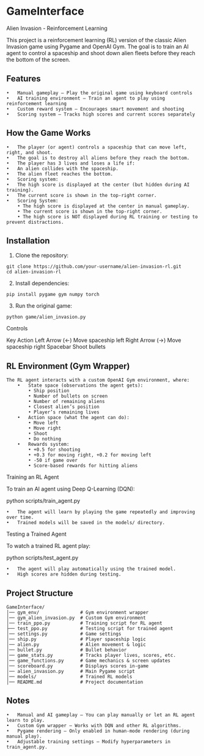 # GameInterface

Alien Invasion - Reinforcement Learning

This project is a reinforcement learning (RL) version of the classic Alien Invasion game using Pygame and OpenAI Gym. The goal is to train an AI agent to control a spaceship and shoot down alien fleets before they reach the bottom of the screen.

## Features
	•	Manual gameplay – Play the original game using keyboard controls
	•	AI training environment – Train an agent to play using reinforcement learning
	•	Custom reward system – Encourages smart movement and shooting
	•	Scoring system – Tracks high scores and current scores separately

## How the Game Works
	•	The player (or agent) controls a spaceship that can move left, right, and shoot.
	•	The goal is to destroy all aliens before they reach the bottom.
	•	The player has 3 lives and loses a life if:
	•	An alien collides with the spaceship.
	•	The alien fleet reaches the bottom.
	•	Scoring system:
	•	The high score is displayed at the center (but hidden during AI training).
	•	The current score is shown in the top-right corner.
 	•	Scoring System:
		• The high score is displayed at the center in manual gameplay.
		• The current score is shown in the top-right corner.
		• The high score is NOT displayed during RL training or testing to prevent distractions.

## Installation
  1.	Clone the repository:

    git clone https://github.com/your-username/alien-invasion-rl.git
    cd alien-invasion-rl


  2.	Install dependencies:

    pip install pygame gym numpy torch


  3.	Run the original game:

    python game/alien_invasion.py



Controls

Key	Action
Left Arrow (←)	Move spaceship left
Right Arrow (→)	Move spaceship right
Spacebar	Shoot bullets

## RL Environment (Gym Wrapper)

    The RL agent interacts with a custom OpenAI Gym environment, where:
    	•	State space (observations the agent gets):
	    	• Ship position
	    	• Number of bullets on screen
	    	• Number of remaining aliens
	    	• Closest alien’s position
	    	• Player’s remaining lives
    	•	Action space (what the agent can do):
	    	• Move left
	    	• Move right
	    	• Shoot
	    	• Do nothing
    	•	Rewards system:
	    	• +0.5 for shooting
	    	• +0.3 for moving right, +0.2 for moving left
	    	• -50 if game over
	    	• Score-based rewards for hitting aliens

Training an RL Agent

To train an AI agent using Deep Q-Learning (DQN):

python scripts/train_agent.py

	•	The agent will learn by playing the game repeatedly and improving over time.
	•	Trained models will be saved in the models/ directory.

Testing a Trained Agent

To watch a trained RL agent play:

python scripts/test_agent.py

	•	The agent will play automatically using the trained model.
	•	High scores are hidden during testing.

## Project Structure

	GameInterface/
	│── gym_env/               # Gym environment wrapper  
	│── gym_alien_invasion.py  # Custom Gym environment                
	│── train_ppo.py           # Training script for RL agent  
	├── test_ppo.py            # Testing script for trained agent                
	│── settings.py            # Game settings  
	│── ship.py                # Player spaceship logic  
	│── alien.py               # Alien movement & logic  
	│── bullet.py              # Bullet behavior  
	│── game_stats.py          # Tracks player lives, scores, etc.  
	│── game_functions.py      # Game mechanics & screen updates  
	│── scoreboard.py          # Displays scores in-game  
	│── alien_invasion.py      # Main Pygame script  
	│── models/                # Trained RL models  
	│── README.md              # Project documentation  

## Notes
	•	Manual and AI gameplay – You can play manually or let an RL agent learn to play.
	•	Custom Gym wrapper – Works with DQN and other RL algorithms.
	•	Pygame rendering – Only enabled in human-mode rendering (during manual play).
	•	Adjustable training settings – Modify hyperparameters in train_agent.py.
